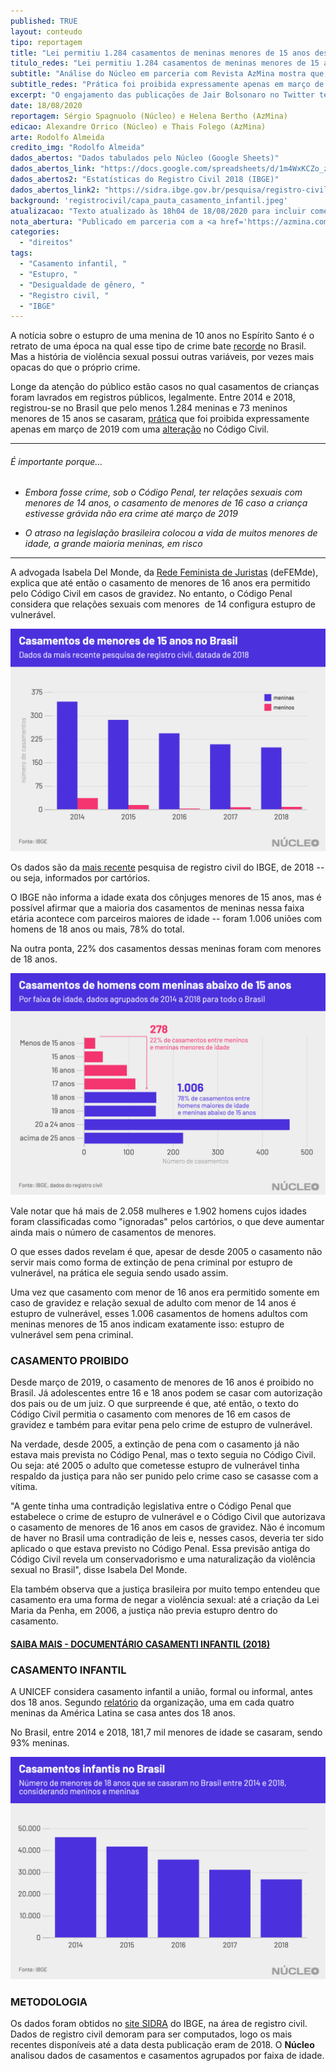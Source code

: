 ```yaml
---
published: TRUE
layout: conteudo
tipo: reportagem
title: "Lei permitiu 1.284 casamentos de meninas menores de 15 anos desde 2014"
titulo_redes: "Lei permitiu 1.284 casamentos de meninas menores de 15 anos desde 2014"
subtitle: "Análise do Núcleo em parceria com Revista AzMina mostra que, entre 2014 e 2018, registrou-se no Brasil que pelo menos 1.284 meninas e 73 meninos menores de 15 anos se casaram."
subtitle_redes: "Prática foi proibida expressamente apenas em março de 2019"
excerpt: "O engajamento das publicações de Jair Bolsonaro no Twitter tem minguado nas últimas semanas para o menor patamar em mais de um ano."
date: 18/08/2020
reportagem: Sérgio Spagnuolo (Núcleo) e Helena Bertho (AzMina)
edicao: Alexandre Orrico (Núcleo) e Thais Folego (AzMina)
arte: Rodolfo Almeida
credito_img: "Rodolfo Almeida"
dados_abertos: "Dados tabulados pelo Núcleo (Google Sheets)"
dados_abertos_link: "https://docs.google.com/spreadsheets/d/1m4WxKCZo_zDMWTLKI3Hrg-Uj6E9BCYWqBsliI7ZzCTw/edit?usp=sharing"
dados_abertos2: "Estatísticas do Registro Civil 2018 (IBGE)"
dados_abertos_link2: "https://sidra.ibge.gov.br/pesquisa/registro-civil/quadros/brasil/2018"
background: 'registrocivil/capa_pauta_casamento_infantil.jpeg'
atualizacao: "Texto atualizado às 18h04 de 18/08/2020 para incluir comentários de advogada. Atualiza às 11h17 de 19/08/2020 para acrescentar esclarecimento no 5o parágrafo de que o IBGE não divulga a idade exata para menores de 15 anos."
nota_abertura: "Publicado em parceria com a <a href='https://azmina.com.br/reportagens/lei-permitiu-1-284-casamentos-de-meninas-menores-de-15-anos-desde-2014/' target='_blank'>Revista AzMina</a>"
categories:
  - "direitos"
tags:
  - "Casamento infantil, "
  - "Estupro, "
  - "Desigualdade de gênero, "
  - "Registro civil, "
  - "IBGE"
---
```


A notícia sobre o estupro de uma menina de 10 anos no Espírito Santo é o retrato de uma época na qual esse tipo de crime bate [recorde](http://crianca.mppr.mp.br/2020/03/233/ESTATISTICAS-Estupro-bate-recorde-e-maioria-das-vitimas-sao-meninas-de-ate-13-anos.html) no Brasil. Mas a história de violência sexual possui outras variáveis, por vezes mais opacas do que o próprio crime.

Longe da atenção do público estão casos no qual casamentos de crianças foram lavrados em registros públicos, legalmente. Entre 2014 e 2018, registrou-se no Brasil que pelo menos 1.284 meninas e 73 meninos menores de 15 anos se casaram, [prática](https://www12.senado.leg.br/noticias/materias/2019/03/13/proibicao-de-casamento-para-menor-de-16-anos-e-sancionada-pelo-governo-federal#:~:text=A%20legisla%C3%A7%C3%A3o%20anterior%20admitia%20o,a%2015%20anos%20de%20reclus%C3%A3o.) que foi proibida expressamente apenas em março de 2019 com uma [alteração](http://www.planalto.gov.br/ccivil_03/_ato2019-2022/2019/lei/L13811.htm) no Código Civil.

---

###### É importante porque...

- *Embora fosse crime, sob o Código Penal, ter relações sexuais com menores de 14 anos, o casamento de menores de 16 caso a criança estivesse grávida não era crime até março de 2019*

- *O atraso na legislação brasileira colocou a vida de muitos menores de idade, a grande maioria meninas, em risco*

---

A advogada Isabela Del Monde, da [Rede Feminista de Juristas](https://www.instagram.com/defemde/?hl=pt-br) (deFEMde), explica que até então o casamento de menores de 16 anos era permitido pelo Código Civil em casos de gravidez. No entanto, o Código Penal considera que relações sexuais com menores  de 14 configura estupro de vulnerável.

![gráfico sobre casamento de menores de 15 anos](../img/registrocivil/nucleo_casamento_menores.png)


Os dados são da [mais recente](https://sidra.ibge.gov.br/pesquisa/registro-civil/tabelas) pesquisa de registro civil do IBGE, de 2018 -- ou seja, informados por cartórios.

O IBGE não informa a idade exata dos cônjuges menores de 15 anos, mas é possível afirmar que a maioria dos casamentos de meninas nessa faixa etária acontece com parceiros maiores de idade -- foram 1.006 uniões com homens de 18 anos ou mais, 78% do total.

Na outra ponta, 22% dos casamentos dessas meninas foram com menores de 18 anos.  

![gráfico sobre casamento de meninas menores de 15 anos com homens maiores de idade](../img/registrocivil/nucleo_casamentos_faixa_idades.png)

Vale notar que há mais de 2.058 mulheres e 1.902 homens cujos idades foram classificadas como "ignoradas" pelos cartórios, o que deve aumentar ainda mais o número de casamentos de menores.

O que esses dados revelam é que, apesar de desde 2005 o casamento não servir mais como forma de extinção de pena criminal por estupro de vulnerável, na prática ele seguia sendo usado assim.

Uma vez que casamento com menor de 16 anos era permitido somente em caso de gravidez e relação sexual de adulto com menor de 14 anos é estupro de vulnerável, esses 1.006 casamentos de homens adultos com meninas menores de 15 anos indicam exatamente isso: estupro de vulnerável sem pena criminal.

### CASAMENTO PROIBIDO

Desde março de 2019, o casamento de menores de 16 anos é proibido no Brasil. Já adolescentes entre 16 e 18 anos podem se casar com autorização dos pais ou de um juiz. O que surpreende é que, até então, o texto do Código Civil permitia o casamento com menores de 16 em casos de gravidez e também para evitar pena pelo crime de estupro de vulnerável.

Na verdade, desde 2005, a extinção de pena com o casamento já não estava mais prevista no Código Penal, mas o texto seguia no Código Civil. Ou seja: até 2005 o adulto que cometesse estupro de vulnerável tinha respaldo da justiça para não ser punido pelo crime caso se casasse com a vítima.

"A gente tinha uma contradição legislativa entre o Código Penal que estabelece o crime de estupro de vulnerável e o Código Civil que autorizava o casamento de menores de 16 anos em casos de gravidez. Não é incomum de haver no Brasil uma contradição de leis e, nesses casos, deveria ter sido aplicado o que estava previsto no Código Penal. Essa previsão antiga do Código Civil revela um conservadorismo e uma naturalização da violência sexual no Brasil", disse Isabela Del Monde.

Ela também observa que a justiça brasileira por muito tempo entendeu que casamento era uma forma de negar a violência sexual: até a criação da Lei Maria da Penha, em 2006, a justiça não previa estupro dentro do casamento.

#### [SAIBA MAIS - DOCUMENTÁRIO CASAMENTI INFANTIL (2018)](https://www.youtube.com/watch?v=qIPAKKzNZ_w)

### CASAMENTO INFANTIL

A UNICEF considera casamento infantil a união, formal ou informal, antes dos 18 anos. Segundo [relatório](https://data.unicef.org/resources/profile-of-child-marriage-and-early-unions-in-latin-america-and-the-caribbean/) da organização, uma em cada quatro meninas da América Latina se casa antes dos 18 anos.

No Brasil, entre 2014 e 2018, 181,7 mil menores de idade se casaram, sendo 93% meninas.

![gráfico sobre casamento de menores de 18 anos](../img/registrocivil/nucleo_casamentos_infantis.png)

### METODOLOGIA

Os dados foram obtidos no [site SIDRA](https://sidra.ibge.gov.br/pesquisa/registro-civil/quadros/brasil/2018) do IBGE, na área de registro civil. Dados de registro civil demoram para ser computados, logo os mais recentes disponíveis até a data desta publicação eram de 2018. O **Núcleo** analisou dados de casamentos e casamentos agrupados por faixa de idade.
